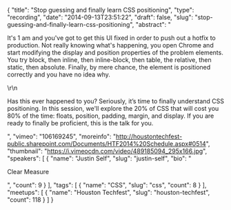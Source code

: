 {
  "title": "Stop guessing and finally learn CSS positioning",
  "type": "recording",
  "date": "2014-09-13T23:51:22",
  "draft": false,
  "slug": "stop-guessing-and-finally-learn-css-positioning",
  "abstract": "<p>It's 1 am and you've got to get this UI fixed in order to push out a hotfix to production. Not really knowing what's happening, you open Chrome and start modifying the display and position properties of the problem elements. You try block, then inline, then inline-block, then table, the relative, then static, then absolute. Finally, by mere chance, the element is positioned correctly and you have no idea why.</p>\r\n<p>Has this ever happened to you? Seriously, it’s time to finally understand CSS positioning. In this session, we'll explore the 20% of CSS that will cost you 80% of the time: floats, position, padding, margin, and display. If you are ready to finally be proficient, this is the talk for you.</p>",
  "vimeo": "106169245",
  "moreinfo": "http://houstontechfest-public.sharepoint.com/Documents/HTF2014%20Schedule.aspx#0514",
  "thumbnail": "https://i.vimeocdn.com/video/489185094_295x166.jpg",
  "speakers": [
    {
      "name": "Justin Self",
      "slug": "justin-self",
      "bio": "<p>Clear Measure</p>",
      "count": 9
    }
  ],
  "tags": [
    {
      "name": "CSS",
      "slug": "css",
      "count": 8
    }
  ],
  "meetups": [
    {
      "name": "Houston Techfest",
      "slug": "houston-techfest",
      "count": 118
    }
  ]
}